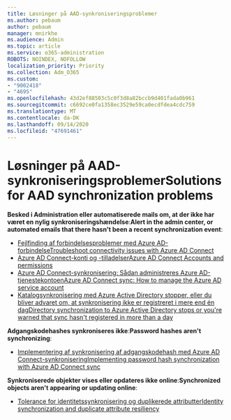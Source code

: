```yaml
---
title: Løsninger på AAD-synkroniseringsproblemer
ms.author: pebaum
author: pebaum
manager: mnirkhe
ms.audience: Admin
ms.topic: article
ms.service: o365-administration
ROBOTS: NOINDEX, NOFOLLOW
localization_priority: Priority
ms.collection: Adm_O365
ms.custom:
- "9002418"
- "4695"
ms.openlocfilehash: 43d2ef88503c5c0f3d8a82bccb9d401fada0b961
ms.sourcegitcommit: c6692ce0fa1358ec3529e59ca0ecdfdea4cdc759
ms.translationtype: MT
ms.contentlocale: da-DK
ms.lasthandoff: 09/14/2020
ms.locfileid: "47691461"
---
```

# <a name="solutions-for-aad-synchronization-problems"></a><span data-ttu-id="64002-102">Løsninger på AAD-synkroniseringsproblemer</span><span class="sxs-lookup"><span data-stu-id="64002-102">Solutions for AAD synchronization problems</span></span>

<span data-ttu-id="64002-103">**Besked i Administration eller automatiserede mails om, at der ikke har været en nylig synkroniseringshændelse**:</span><span class="sxs-lookup"><span data-stu-id="64002-103">**Alert in the admin center, or automated emails that there hasn't been a recent synchronization event**:</span></span>

- [<span data-ttu-id="64002-104">Fejlfinding af forbindelsesproblemer med Azure AD-forbindelse</span><span class="sxs-lookup"><span data-stu-id="64002-104">Troubleshoot connectivity issues with Azure AD Connect</span></span>](https://docs.microsoft.com/azure/active-directory/hybrid/tshoot-connect-connectivity)
- [<span data-ttu-id="64002-105">Azure AD Connect-konti og -tilladelser</span><span class="sxs-lookup"><span data-stu-id="64002-105">Azure AD Connect Accounts and permissions</span></span>](https://go.microsoft.com/fwlink/p/?LinkId=820598)
- [<span data-ttu-id="64002-106">Azure AD Connect-synkronisering: Sådan administreres Azure AD-tjenestekontoen</span><span class="sxs-lookup"><span data-stu-id="64002-106">Azure AD Connect sync: How to manage the Azure AD service account</span></span>](https://docs.microsoft.com/azure/active-directory/hybrid/how-to-connect-azureadaccount)
- [<span data-ttu-id="64002-107">Katalogsynkronisering med Azure Active Directory stopper, eller du bliver advaret om, at synkronisering ikke er registreret i mere end én dag</span><span class="sxs-lookup"><span data-stu-id="64002-107">Directory synchronization to Azure Active Directory stops or you're warned that sync hasn't registered in more than a day</span></span>](https://support.microsoft.com/help/2882421/directory-synchronization-to-azure-active-directory-stops-or-you-re-warned-that-sync-hasn-t-registered-in-more-than-a-day)
 
<span data-ttu-id="64002-108">**Adgangskodehashes synkroniseres ikke**:</span><span class="sxs-lookup"><span data-stu-id="64002-108">**Password hashes aren't synchronizing**:</span></span>

- [<span data-ttu-id="64002-109">Implementering af synkronisering af adgangskodehash med Azure AD Connect-synkronisering</span><span class="sxs-lookup"><span data-stu-id="64002-109">Implementing password hash synchronization with Azure AD Connect sync</span></span>](https://docs.microsoft.com/azure/active-directory/hybrid/how-to-connect-password-hash-synchronization)

<span data-ttu-id="64002-110">**Synkroniserede objekter vises eller opdateres ikke online**:</span><span class="sxs-lookup"><span data-stu-id="64002-110">**Synchronized objects aren't appearing or updating online**:</span></span>

- [<span data-ttu-id="64002-111">Tolerance for identitetssynkronisering og duplikerede attributter</span><span class="sxs-lookup"><span data-stu-id="64002-111">Identity synchronization and duplicate attribute resiliency</span></span>](https://docs.microsoft.com/azure/active-directory/hybrid/how-to-connect-syncservice-duplicate-attribute-resiliency)
